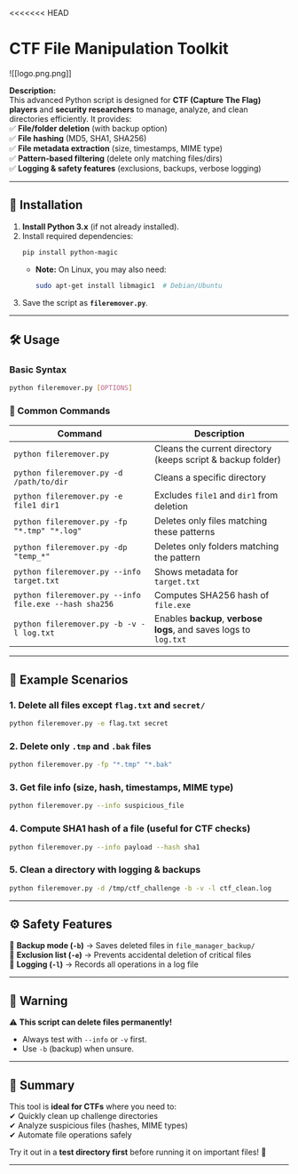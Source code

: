<<<<<<< HEAD

# **CTF File Manipulation Toolkit**  

![[logo.png.png]]

**Description:**  
This advanced Python script is designed for **CTF (Capture The Flag) players** and **security researchers** to manage, analyze, and clean directories efficiently. It provides:  
✅ **File/folder deletion** (with backup option)  
✅ **File hashing** (MD5, SHA1, SHA256)  
✅ **File metadata extraction** (size, timestamps, MIME type)  
✅ **Pattern-based filtering** (delete only matching files/dirs)  
✅ **Logging & safety features** (exclusions, backups, verbose logging)  

---

## **📌 Installation**  
1. **Install Python 3.x** (if not already installed).  
2. Install required dependencies:  
   ```sh
   pip install python-magic
   ```
   - **Note:** On Linux, you may also need:  
     ```sh
     sudo apt-get install libmagic1  # Debian/Ubuntu
     ```
3. Save the script as **`fileremover.py`**.

---

## **🛠 Usage**  

### **Basic Syntax**  
```sh
python fileremover.py [OPTIONS]
```

### **🔹 Common Commands**  

| Command | Description |
|---------|-------------|
| `python fileremover.py` | Cleans the current directory (keeps script & backup folder) |
| `python fileremover.py -d /path/to/dir` | Cleans a specific directory |
| `python fileremover.py -e file1 dir1` | Excludes `file1` and `dir1` from deletion |
| `python fileremover.py -fp "*.tmp" "*.log"` | Deletes only files matching these patterns |
| `python fileremover.py -dp "temp_*"` | Deletes only folders matching the pattern |
| `python fileremover.py --info target.txt` | Shows metadata for `target.txt` |
| `python fileremover.py --info file.exe --hash sha256` | Computes SHA256 hash of `file.exe` |
| `python fileremover.py -b -v -l log.txt` | Enables **backup**, **verbose logs**, and saves logs to `log.txt` |

---

## **📂 Example Scenarios**  

### **1. Delete all files except `flag.txt` and `secret/`**  
```sh
python fileremover.py -e flag.txt secret
```

### **2. Delete only `.tmp` and `.bak` files**  
```sh
python fileremover.py -fp "*.tmp" "*.bak"
```

### **3. Get file info (size, hash, timestamps, MIME type)**  
```sh
python fileremover.py --info suspicious_file
```

### **4. Compute SHA1 hash of a file (useful for CTF checks)**  
```sh
python fileremover.py --info payload --hash sha1
```

### **5. Clean a directory with logging & backups**  
```sh
python fileremover.py -d /tmp/ctf_challenge -b -v -l ctf_clean.log
```

---

## **⚙️ Safety Features**  
🔹 **Backup mode (`-b`)** → Saves deleted files in `file_manager_backup/`  
🔹 **Exclusion list (`-e`)** → Prevents accidental deletion of critical files  
🔹 **Logging (`-l`)** → Records all operations in a log file  

---

## **🚨 Warning**  
⚠ **This script can delete files permanently!**  
- Always test with `--info` or `-v` first.  
- Use `-b` (backup) when unsure.  

---

## **📝 Summary**  
This tool is **ideal for CTFs** where you need to:  
✔ Quickly clean up challenge directories  
✔ Analyze suspicious files (hashes, MIME types)  
✔ Automate file operations safely  

Try it out in a **test directory first** before running it on important files! 🚀  

--- 

[^1]: 
